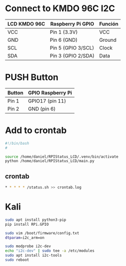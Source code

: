 # Connect to KMDO 96C  I2C

| LCD KMDO 96C | Raspberry Pi GPIO  | Función      |
| ------------ | ------------------ | ------------ |
| VCC          | Pin 1 (3.3V)       | VCC          |
| GND          | Pin 6 (GND)        | Ground       |
| SCL          | Pin 5 (GPIO 3/SCL) | Clock        |
| SDA          | Pin 3 (GPIO 2/SDA) | Data         |


# PUSH Button

| Button | GPIO Raspberry Pi      |
| ----- | ---------------------- |
| Pin 1 | GPIO17 (pin 11) |
| Pin 2 | GND (pin  6)     |


# Add to crontab

<!-- status.sh -->
```bash
#!/bin/bash
#

source /home/daniel/RPIStatus_LCD/.venv/bin/activate
python /home/daniel/RPIStatus_LCD/main.py
```

## crontab

```bash
* * * * * /status.sh >> crontab.log
```

# Kali

```bash
sudo apt install python3-pip
pip install RPi.GPIO

sudo vim /boot/firmware/config.txt
dtparam=i2c_arm=on

sudo modprobe i2c-dev
echo "i2c-dev" | sudo tee -a /etc/modules
sudo apt install i2c-tools
sudo reboot
```